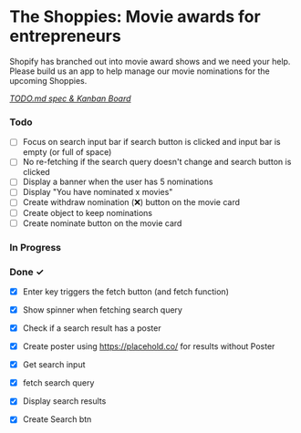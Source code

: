 # The Shoppies: Movie awards for entrepreneurs

Shopify has branched out into movie award shows and we need your help. Please build us an app to help manage our movie nominations for the upcoming Shoppies.

<em>[TODO.md spec & Kanban Board](https://bit.ly/3fCwKfM)</em>

### Todo

- [ ] Focus on search input bar if search button is clicked and input bar is empty (or full of space)  
- [ ] No re-fetching if the search query doesn't change and search button is clicked  
- [ ] Display a banner when the user has 5 nominations  
- [ ] Display "You have nominated x movies"  
- [ ] Create withdraw nomination (❌) button on the movie card  
- [ ] Create object to keep nominations  
- [ ] Create nominate button on the movie card  

### In Progress


### Done ✓

- [x] Enter key triggers the fetch button (and fetch function)  
- [x] Show spinner when fetching search query  
- [x] Check if a search result has a poster  
- [x] Create poster using https://placehold.co/ for results without Poster  
- [x] Get search input  
- [x] fetch search query  
- [x] Display search results  
- [x] Create Search btn  

